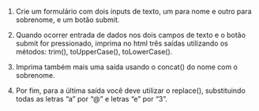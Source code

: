 1. Crie um formulário com dois inputs de texto, um para nome e outro para sobrenome, e um botão submit. 

2. Quando ocorrer entrada de dados nos dois campos de texto e o botão submit for pressionado, imprima no html três saídas utilizando os métodos: trim(), toUpperCase(), toLowerCase(). 

3. Imprima também mais uma saída usando o concat() do nome com o sobrenome.

4. Por fim, para a última saída você deve utilizar o replace(), substituindo todas as letras “a” por “@” e letras “e” por “3”.
